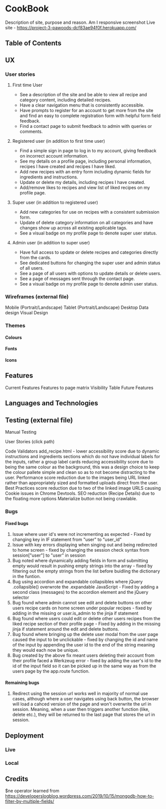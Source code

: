 # CookBook

Description of site, purpose and reason.
Am I responsive screenshot
Live site - https://project-3-pawoods-dcf83ae94f0f.herokuapp.com/

## Table of Contents

## UX

### User stories
1. First time User
    - See a description of the site and be able to view all recipe and category content, including detailed recipes.
    - Have a clear navigation menu that is consistently accessible.
    - Have prompts to register for an account to get more from the site and find an easy to complete registration form with helpful form field feedback.
    - Find a contact page to submit feedback to admin with queries or comments.

2. Registered user (in addition to first time user)
    - Find a simple sign in page to log in to my account, giving feedback on incorrect account information. 
    - See my details on a profile page, including personal information, recipes I have created and recipes I have liked.
    - Add new recipes with an entry form including dynamic fields for ingredients and instructions.
    - Update or delete my details, including recipes I have created.
    - Add/remove likes to recipes and view list of liked recipes on my profile page.

3. Super user (in addition to registered user)
    - Add new categories for use on recipes with a consistent submission form.
    - Update of delete category information on all categories and have changes show up across all existing applicable tags.
    - See a visual badge on my profile page to denote super user status.

4. Admin user (in addition to super user)
    - Have full access to update or delete recipes and categories directly from the cards.
    - See dedicated buttons for changing the super user and admin status of all users. 
    - See a page of all users with options to update details or delete users.
    - See a page of messages sent through the contact page.
    - See a visual badge on my profile page to denote admin user status.

### Wireframes (external file)
Mobile (Portrait/Landscape)
Tablet (Portrait/Landscape)
Desktop
Data design
Visual Design

### Themes

#### Colours

#### Fonts

#### Icons

## Features
Current Features
Features to page matrix
Visibility Table
Future Features

## Languages and Technologies

## Testing (external file)

Manual Testing

User Stories (click path)

Code Validators
add_recipe.html - lower accessibility score due to dynamic instructions and ingredients sections which do not have individual labels for the inputs, rather a group label
cards reducing accessibility score due to being the same colour as the background, this was a design choice to keep the colour pallete simple and clean so as to not become distracting to the user.
Performance score reduction due to the images being URL linked rather than appropriately sized and formatted uploads direct from the user. 
Best Practices score reduction due to two of the linked image URLS causing Cookie issues in Chrome Devtools.
SEO reduction (Recipe Details) due to the floating more options Materialize button not being crawlable.

### Bugs

#### Fixed bugs

1. Issue where user id's were not incrementing as expected - Fixed by changing key in IF statement from "user" to "user_id"
2. Issue with key errors displaying when singing out and being redirected to home screen - fixed by changing the session check syntax from session["user"] to "user" in session
3. Bug noted where dynamically adding fields in form and submitting empty would result in pushing empty strings into the array - fixed by filtering out the empty strings from the list before buidling the dictionary in the funtion.
4. Bug using accordion and expandable collapsibles where jQuery .collapsible() overwrote the .expandable JavaScript - Fixed by adding a second class (messages) to the accordion element and the jQuery selector 
5. Bug found where admin cannot see edit and delete buttons on other users recipe cards on home screen under popular recipes - fixed by adding in the missing or user.is_admin to the jinja if statement
6. Bug found where users could edit or delete other users recipes from the liked recipe section of their profile page - Fixed by adding in the missing jinja if statement around the edit and delete buttons.
7. Bug found where bringing up the delete user modal from the user page caused the input to be unclickable - fixed by changing the id and name of the input by appending the user id to the end of the string meaning they would each now be unique.
8. Bug created by the above fix meant users deleting their account from their profile faced a Werkzeug error - fixed by adding the user's id to the id of the input field so it can be picked up in the same way as from the users page by the app.route function.

#### Remaining bugs

1. Redirect using the session url works well in majority of normal use cases, although where a user navigates using back button, the browser will load a cahced version of the page and won't overwrite the url in session. Meaning, when a user then triggers another function (like, delete etc.), they will be returned to the last page that stores the url in session. 

## Deployment

### Live

### Local

## Credits

$ne operator learned from <https://developerslogblog.wordpress.com/2019/10/15/mongodb-how-to-filter-by-multiple-fields/>
